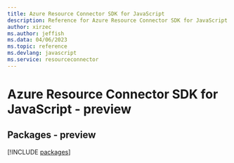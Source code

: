 ```yaml
---
title: Azure Resource Connector SDK for JavaScript
description: Reference for Azure Resource Connector SDK for JavaScript
author: xirzec
ms.author: jeffish
ms.data: 04/06/2023
ms.topic: reference
ms.devlang: javascript
ms.service: resourceconnector
---
```

# Azure Resource Connector SDK for JavaScript - preview
## Packages - preview
[!INCLUDE [packages](resource-connector-index.md)]